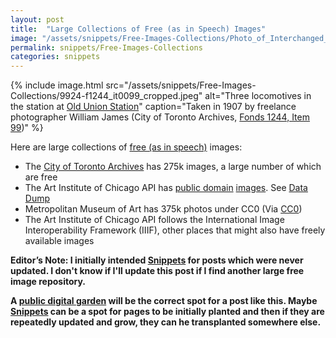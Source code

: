 ```yaml
---
layout: post
title:  "Large Collections of Free (as in Speech) Images"
image: "/assets/snippets/Free-Images-Collections/Photo_of_Interchanged_by_Willem_de_Kooning.jpg"
permalink: snippets/Free-Images-Collections
categories: snippets
---
```


{% include image.html 
   src="/assets/snippets/Free-Images-Collections/9924-f1244_it0099_cropped.jpeg" 
   alt="Three locomotives in the station at [Old Union Station](https://en.wikipedia.org/wiki/Toronto_Union_Station_(1873))"
   caption="Taken in 1907 by freelance photographer William James (City of Toronto Archives, [Fonds 1244, Item 99](https://gencat.eloquent-systems.com/city-of-toronto-archives-m-permalink.html?key=48963))" 
%}

Here are large collections of [free (as in speech)](https://en.wikipedia.org/wiki/Gratis_versus_libre) images:
- The [City of Toronto Archives](https://gencat4.eloquent-systems.com/webcat/request/Action?ClientSession=-35160611:18e551780cd:-7b83&TemplateProcessID=6000_3355&CMD_(SearchRequest)[12]=&PromptID=&ParamID=&RequesterType=SearchTemplate&browseData=1&bCachable=1&Keyword=0&POI30_51522=119) has 275k images, a large number of which are free
- The Art Institute of Chicago API has [public domain](https://www.artic.edu/terms#:~:text=certain%20images%20of%20works%20in%20the%20collection%20believed%20to%20be%20in%20the%20public%20domain%20or%20to%20which%20the%20museum%20otherwise%20waives%20any%20copyright%20it%20might%20have%20been%20made%20available%20by%20aic%20under%20the%20creative%20commons%20zero%20(cc0)%20license.) [images](https://api.artic.edu/docs/#images). See [Data Dump](https://api.artic.edu/docs/#data-dumps)
- Metropolitan Museum of Art has 375k photos under CC0 (Via [CC0](https://creativecommons.org/public-domain/cc0/#:~:text=Metropolitan%20Museum%20of,greater%20collaboration%20possible.))
- The Art Institute of Chicago API follows the International Image Interoperability Framework (IIIF), other places that might also have freely available images 

**Editor’s Note: I initially intended [Snippets](/snippets) for posts which were never updated. I don't know if I'll update this post if I find another large free image repository.** 

**A [public digital garden](https://github.com/RamVasuthevan/Personal-Website/pull/307) will be the correct spot for a post like this. Maybe [Snippets](/snippets) can be a spot for pages to be initially planted and then if they are repeatedly updated and grow, they can he transplanted somewhere else.**
